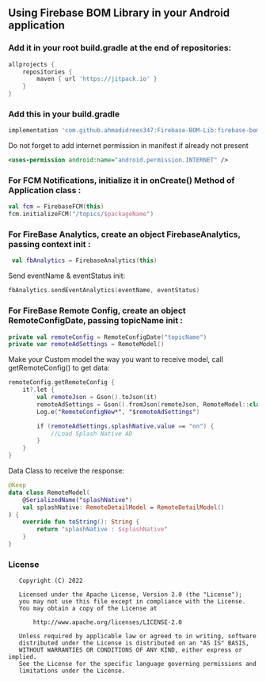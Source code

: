 ## Using Firebase BOM Library in your Android application

### Add it in your root build.gradle at the end of repositories:
```groovy
allprojects {
    repositories {
        maven { url 'https://jitpack.io' }
    }
}
```
### Add this in your build.gradle
```groovy
implementation 'com.github.ahmadidrees347:Firebase-BOM-Lib:firebase-bom-version'
```
Do not forget to add internet permission in manifest if already not present
```xml
<uses-permission android:name="android.permission.INTERNET" />
```
### For FCM Notifications, initialize it in onCreate() Method of Application class :
```kotlin
val fcm = FirebaseFCM(this)
fcm.initializeFCM("/topics/$packageName")
```

### For FireBase Analytics, create an object FirebaseAnalytics, passing context init :
```kotlin
 val fbAnalytics = FirebaseAnalytics(this)
 ```
Send eventName & eventStatus init:

```kotlin
fbAnalytics.sendEventAnalytics(eventName, eventStatus)
```

### For FireBase Remote Config, create an object RemoteConfigDate, passing topicName init :
```kotlin
private val remoteConfig = RemoteConfigDate("topicName")
private var remoteAdSettings = RemoteModel()
```
Make your Custom model the way you want to receive model, call getRemoteConfig() to get data:
```kotlin
remoteConfig.getRemoteConfig {
    it?.let {
        val remoteJson = Gson().toJson(it)
        remoteAdSettings = Gson().fromJson(remoteJson, RemoteModel::class.java)
        Log.e("RemoteConfigNew*", "$remoteAdSettings")

        if (remoteAdSettings.splashNative.value == "on") {
            //Load Splash Native AD
        }
    }
}
```
Data Class to receive the response:
```kotlin
@Keep
data class RemoteModel(
    @SerializedName("splashNative")
    val splashNative: RemoteDetailModel = RemoteDetailModel()
) {
    override fun toString(): String {
        return "splashNative : $splashNative"
    }
}
```

### License
```
   Copyright (C) 2022 

   Licensed under the Apache License, Version 2.0 (the "License");
   you may not use this file except in compliance with the License.
   You may obtain a copy of the License at

       http://www.apache.org/licenses/LICENSE-2.0

   Unless required by applicable law or agreed to in writing, software
   distributed under the License is distributed on an "AS IS" BASIS,
   WITHOUT WARRANTIES OR CONDITIONS OF ANY KIND, either express or implied.
   See the License for the specific language governing permissions and
   limitations under the License.
```